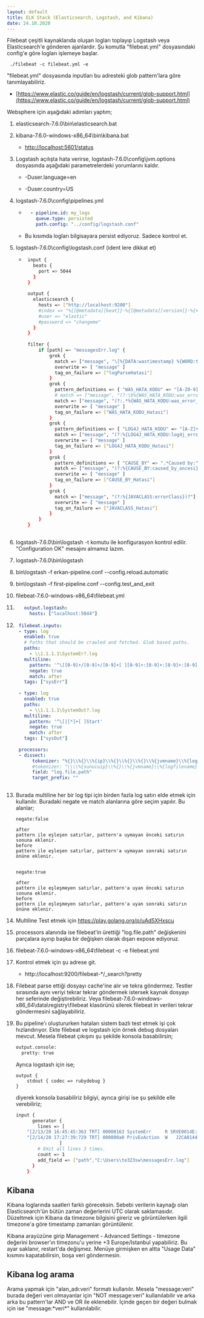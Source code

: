```yaml
---
layout: default
title: ELK Stack (Elasticsearch, Logstash, and Kibana)
date: 24.10.2020
---
```



Filebeat çeşitli kaynaklarıda oluşan logları toplayıp Logstash veya Elasticsearch'e gönderen ajanlardır. Şu komutla "filebeat.yml" dosyasındaki config'e göre logları işlemeye başlar.

     ./filebeat -c filebeat.yml -e

"filebeat.yml" dosyasında inputları bu adresteki glob pattern'lara göre tanımlayabiliriz.

- [https://www.elastic.co/guide/en/logstash/current/glob-support.html](https://www.elastic.co/guide/en/logstash/current/glob-support.html)

Websphere için aşağıdaki adımları yaptım;

1. elasticsearch-7.6.0\bin\elasticsearch.bat

2. kibana-7.6.0-windows-x86_64\bin\kibana.bat

   - [http://localhost:5601/status](http://localhost:5601/status)

3. Logstash açılışta hata verirse, logstash-7.6.0\config\jvm.options dosyasında aşağıdaki parametrelerdeki yorumlarını kaldır.

   - -Duser.language=en

   - -Duser.country=US

4. logstash-7.6.0\config\pipelines.yml

   - ```yaml
       - pipeline.id: my_logs
         queue.type: persisted
         path.config: "../config/logstash.conf"
      ```
      
   - Bu kısımda logları bilgisayara persist ediyoruz. Sadece kontrol et.

5. logstash-7.6.0\config\logstash.conf (ident lere dikkat et)

   - ```bash
      input {
        beats {
          port => 5044
        }
      }
      
      output {
        elasticsearch {
          hosts => ["http://localhost:9200"]
          #index => "%{[@metadata][beat]}-%{[@metadata][version]}-%{+YYYY.MM.dd}"
          #user => "elastic"
          #password => "changeme"
        }
      }
      
      filter {
          if [path] =~ "messagesErr.log" {
              grok {
                match => ["message", "\[%{DATA:wastimestamp} %{WORD:tz}\] %{BASE16NUM:was_threadID} (?<was_shortname>\b[A-Za-z0-9\$]{2,}\b) %{SPACE}%{WORD:was_loglevel}%{SPACE}%{GREEDYDATA:message}"]
                overwrite => [ "message" ]
                tag_on_failure => ["logParseHatasi"]
              }
              grok {
                pattern_definitions => { "WAS_HATA_KODU" => "[A-Z0-9]{9,10}" }
                # match => ["message", "(?:\b%{WAS_HATA_KODU:was_error_code}[:,\s\s\b])?"]
                match => ["message", "(?:.*%{WAS_HATA_KODU:was_error_code}[:,\s\s])?" ]
                overwrite => [ "message" ]
                tag_on_failure => ["WAS_HATA_KODU_Hatasi"]
              }
              grok {
                pattern_definitions => { "LOG4J_HATA_KODU" => "[A-Z]+" }
                match => ["message", "(?:%{LOG4J_HATA_KODU:log4j_error_type}[\s]\[[0-9\s:]+\]\s%{NOTSPACE:log4j_error_line}\s-\s%{JAVACLASS:log4j_error_class})?"]
                overwrite => [ "message" ]
                tag_on_failure => ["LOG4J_HATA_KODU_Hatasi"]
              }
              grok {
                pattern_definitions => { "CAUSE_BY" => ".*Caused by:" }
                match => ["message", "(?:%{CAUSE_BY:caused_by_oncesi} %{NOTSPACE:caused_by})?"]
                overwrite => [ "message" ]
                tag_on_failure => ["CAUSE_BY_Hatasi"]
              }
              grok {
                match => ["message", "(?:%{JAVACLASS:errorClass})?"]
                overwrite => [ "message" ]
                tag_on_failure => ["JAVACLASS_Hatasi"]
              }
          }
      }
      
      ```

6. logstash-7.6.0\bin\logstash -t  komutu ile konfigurasyon kontrol edilir. "Configuration OK" mesajını almamız lazım.

7. logstash-7.6.0\bin\logstash

8. bin\logstash -f erkan-pipeline.conf --config.reload.automatic 

9. bin\logstash -f first-pipeline.conf --config.test_and_exit

10. filebeat-7.6.0-windows-x86_64\filebeat.yml

11. ```yaml
       output.logstash:
         hosts: ["localhost:5044"]
       ```

12.   ```yaml
       filebeat.inputs:
       - type: log
         enabled: true
         # Paths that should be crawled and fetched. Glob based paths.
         paths:
           - \\1.1.1.1\SystemEr?.log
         multiline:
           pattern: '^\[[0-9]+/[0-9]+/[0-9]+[ ][0-9]+:[0-9]+:[0-9]+:[0-9]+[ ][A-Z]+\][ ][0-9A-Za-z]+[ ]SystemErr[ ]+[A-Z][ ][a-zA-Z0-9\[]|[*]+[ ]Start'
           negate: true
           match: after
         tags: ["sysErr"]
         
       - type: log
         enabled: true
         paths:
           - \\1.1.1.1\SystemOut?.log
         multiline:
           pattern: '^\[|[*]+[ ]Start'
           negate: true
           match: after
         tags: ["sysOut"]
         
       processors:
       - dissect:
            tokenizer: "%{}\\%{}\\%{ip}\\%{}\\%{}\\%{}\\%{jvmname}\\%{logfilename}"
            #tokenizer: "\\\\%{sunucuip}\\%{}\\%{jvmname}\\%{logfilename}"
            field: "log.file.path"
            target_prefix: ""
       
       ```

13. Burada multiline her bir log tipi için birden fazla log satırı elde etmek için kullanılır. Buradaki negate ve match alanlarına göre seçim yapılır. Bu alanlar; 

       ```
       negate:false
       
       after
       pattern ile eşleşen satırlar, pattern'a uymayan önceki satırın sonuna eklenir.
       before 
       pattern ile eşleşen satırlar, pattern'a uymayan sonraki satırın önüne eklenir.
       
       
       negate:true
       
       after
       pattern ile eşleşmeyen satırlar, pattern'a uyan önceki satırın sonuna eklenir.
       before 
       pattern ile eşleşmeyen satırlar, pattern'a uyan sonraki satırın önüne eklenir.
       ```


14. Multiline Test etmek için https://play.golang.org/p/uAd5XHxscu 

15. processors alanında ise filebeat'in ürettiği "log.file.path" değişkenini parçalara ayırıp başka bir değişken olarak dışarı expose ediyoruz.

16. filebeat-7.6.0-windows-x86_64\filebeat -c -e filebeat.yml

17. Kontrol etmek için şu adrese git.

    - http://localhost:9200/filebeat-*/_search?pretty

18. Filebeat parse ettiği dosyayı cache'ine alır ve tekra göndermez. Testler sırasında aynı veriyi tekrar tekrar göndermek istersek kaynak dosyayı her seferinde değiştirebiliriz. Veya filebeat-7.6.0-windows-x86_64\data\registry\filebeat klasörünü silerek filebeat in verileri tekrar göndermesini sağlayabiliriz.

19. Bu pipeline'ı oluştururken hataları sistem bazlı test etmek işi çok hızlandırıyor. Ekte filebeat ve logstash için örnek debug dosyaları mevcut. Mesela filebeat çıkışını şu şekilde konsola basabilirsin; 

    ```sh
    output.console:
      pretty: true
    ```

    Ayrıca logstash için ise; 

    ```
    output {
        stdout { codec => rubydebug }
    }
    ```

    diyerek konsola basabiliriz bilgiyi, ayrıca girişi ise şu şekilde elle verebiliriz;

    ```sh
    input {
          generator {
            lines => [
        "[2/13/20 16:45:45:363 TRT] 00000163 SystemErr     R SRVE0014E: Uncaught service() e2d",
        "[2/14/20 17:27:39:729 TRT] 000000a0 PrivExAction  W   J2CA0144W: No mappingConfigAlias found"
    				]
            # Emit all lines 3 times.
            count => 1
            add_field => ["path","C:\Users\te323sw\messagesErr.log"]
          }
        }
    ```
 

## Kibana

Kibana loglarında saatleri farklı göreceksin. Sebebi verilerin kaynağı olan Elasticsearch'ün bütün zaman değerlerini UTC olarak saklamasıdır. Düzeltmek için Kibana da timezone bilgisini gireriz ve görüntülerken ilgili timezone'a göre timestamp zamanları görüntülenir.  

Kibana arayüzüne girip Management - Advanced Settings - timezone değerini browser'ın timezonu'u yerine +3 Europe/Istanbul yapabiliriz. Bu ayar saklanır, restart'da değişmez. Menüye girmişken en altta "Usage Data" kısmını kapatabilirsin, boşa veri göndermesin.

## Kibana log arama

Arama yapmak için "alan_adı:veri" formatı kullanılır. Mesela "message:veri" burada değeri veri olmayanlar için "NOT message:veri" kullanılabilir ve arka arka bu pattern'lar AND ve OR ile eklenebilir. İçinde geçen bir değeri bulmak için ise "message:\*veri\*" kullanılabilir. 


